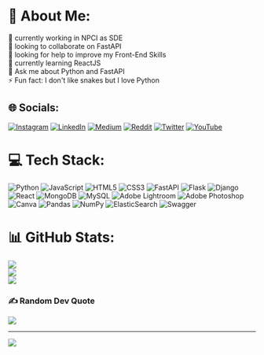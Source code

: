 # 💫 About Me:
🔭 currently working in NPCI as SDE<br>👯 looking to collaborate on FastAPI<br>🤝 looking for help to improve my Front-End Skills<br>🌱 currently learning ReactJS<br>💬 Ask me about Python and FastAPI<br>⚡ Fun fact: I don't like snakes but I love Python


## 🌐 Socials:
[![Instagram](https://img.shields.io/badge/Instagram-%23E4405F.svg?logo=Instagram&logoColor=white)](https://instagram.com/be_like__ram) [![LinkedIn](https://img.shields.io/badge/LinkedIn-%230077B5.svg?logo=linkedin&logoColor=white)](https://linkedin.com/in/sreeramsutraye) [![Medium](https://img.shields.io/badge/Medium-12100E?logo=medium&logoColor=white)](https://medium.com/@sreeramsutraye) [![Reddit](https://img.shields.io/badge/Reddit-%23FF4500.svg?logo=Reddit&logoColor=white)](https://reddit.com/user/sreeramsonu) [![Twitter](https://img.shields.io/badge/Twitter-%231DA1F2.svg?logo=Twitter&logoColor=white)](https://twitter.com/sreeramsutraye) [![YouTube](https://img.shields.io/badge/YouTube-%23FF0000.svg?logo=YouTube&logoColor=white)](https://youtube.com/c/UCKUr5BeybF1rQE6GYZ4-pXg) 

# 💻 Tech Stack:
![Python](https://img.shields.io/badge/python-3670A0?style=for-the-badge&logo=python&logoColor=ffdd54) ![JavaScript](https://img.shields.io/badge/javascript-%23323330.svg?style=for-the-badge&logo=javascript&logoColor=%23F7DF1E) ![HTML5](https://img.shields.io/badge/html5-%23E34F26.svg?style=for-the-badge&logo=html5&logoColor=white) ![CSS3](https://img.shields.io/badge/css3-%231572B6.svg?style=for-the-badge&logo=css3&logoColor=white) ![FastAPI](https://img.shields.io/badge/FastAPI-005571?style=for-the-badge&logo=fastapi) ![Flask](https://img.shields.io/badge/flask-%23000.svg?style=for-the-badge&logo=flask&logoColor=white) ![Django](https://img.shields.io/badge/django-%23092E20.svg?style=for-the-badge&logo=django&logoColor=white) ![React](https://img.shields.io/badge/react-%2320232a.svg?style=for-the-badge&logo=react&logoColor=%2361DAFB) ![MongoDB](https://img.shields.io/badge/MongoDB-%234ea94b.svg?style=for-the-badge&logo=mongodb&logoColor=white) ![MySQL](https://img.shields.io/badge/mysql-%2300f.svg?style=for-the-badge&logo=mysql&logoColor=white) ![Adobe Lightroom](https://img.shields.io/badge/Adobe%20Lightroom-31A8FF.svg?style=for-the-badge&logo=Adobe%20Lightroom&logoColor=white) ![Adobe Photoshop](https://img.shields.io/badge/adobephotoshop-%2331A8FF.svg?style=for-the-badge&logo=adobephotoshop&logoColor=white) ![Canva](https://img.shields.io/badge/Canva-%2300C4CC.svg?style=for-the-badge&logo=Canva&logoColor=white) ![Pandas](https://img.shields.io/badge/pandas-%23150458.svg?style=for-the-badge&logo=pandas&logoColor=white) ![NumPy](https://img.shields.io/badge/numpy-%23013243.svg?style=for-the-badge&logo=numpy&logoColor=white) ![ElasticSearch](https://img.shields.io/badge/-ElasticSearch-005571?style=for-the-badge&logo=elasticsearch) ![Swagger](https://img.shields.io/badge/-Swagger-%23Clojure?style=for-the-badge&logo=swagger&logoColor=white)
# 📊 GitHub Stats:
![](https://github-readme-stats.vercel.app/api?username=sreeramsutraye&theme=dark&hide_border=false&include_all_commits=false&count_private=false)<br/>
![](https://github-readme-streak-stats.herokuapp.com/?user=sreeramsutraye&theme=dark&hide_border=false)<br/>
![](https://github-readme-stats.vercel.app/api/top-langs/?username=sreeramsutraye&theme=dark&hide_border=false&include_all_commits=false&count_private=false&layout=compact)

### ✍️ Random Dev Quote
![](https://quotes-github-readme.vercel.app/api?type=horizontal&theme=radical)


---
[![](https://visitcount.itsvg.in/api?id=sreeramsutraye&icon=7&color=3)](https://visitcount.itsvg.in)
